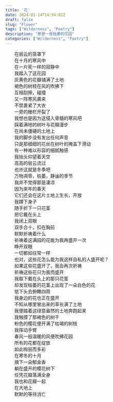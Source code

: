 ```yaml
---
title: '花'
date: 2024-01-14T14:54:02Z
draft: false
slug: "Flower"
tags: ["Wilderness", "Poetry"]
description: "那是一座枯萎的花园"
categories: ["Wilderness", "Poetry"]
---
```

　　在层云的笼罩下  
　　在十月的寒风中  
　　在一片死一样的寂静中  
　　我踏入了这花园  
　　灰黄色的花瓣铺满了土地  
　　褐色的树枝在风的吹拂下  
　　互相刮擦，碰撞  
　　又一阵寒风袭来  
　　不禁裹紧了大衣  
　　一旁的栅栏开裂了  
　　我想也是因为这侵入骨髓的寒风吧  
　　踩着满地的树叶与花瓣漫步  
　　在尚未僵硬的土地上  
　　我的脚步没有发出任何声音  
　　只是那细细的花丝在树叶的掩盖下滑动  
　　有一种难以形容的细腻触感  
　　我抬头仰望着天空  
　　高高的层云流过  
　　也许这就是冬季吧  
　　万物凋零，枯萎，静谧的季节  
　　我并不觉得那是凄凉  
　　因为来年的春天  
　　它们还会在这片土地上生长，开放  
　　我蹲下身子  
　　随手折下一只花茎  
　　把它戴在头上  
　　我闭上双眼  
　　双手合十，扣在胸前  
　　默默祈祷着什么  
　　祈祷着这满园的花能为我再盛开一次  
　　睁开双眼  
　　一切都如往常一样  
　　也对，这些花怎么能为我这样自私的人盛开呢？   
　　如果这些花盛开了，我会再次祈祷  
　　祈祷这些花只为我而盛开  
　　我取下戴在头上的那只花茎  
　　却发现枯萎的花茎上出现了一朵白色的花  
　　低下头去俯瞰四周  
　　我身边的花也正在盛开  
　　不知从哪里冒出来的草长满了土地  
　　我便踏着这绿意盎然的土地奔跑起来  
　　我触摸了那褐色的树干  
　　粉色的樱花便开满了枯竭的树枝  
　　我挥动手臂  
　　春风一般温暖的风便吹拂花园  
　　所有的花都在绽放  
　　如此绚丽而多彩  
　　在寒冬的十月  
　　摘下一朵郁金香  
　　躺在盛开的樱花树下  
　　任凭花瓣落满全身  
　　我也和花瓣一起  
　　在大地上  
　　默默的等待消亡  
　　
　　
　　